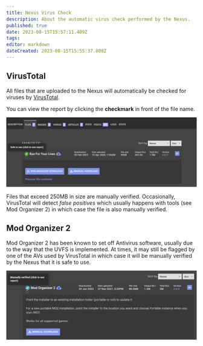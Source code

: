 ```yaml
---
title: Nexus Virus Check
description: About the automatic virus check performed by the Nexus.
published: true
date: 2023-08-15T15:57:11.409Z
tags: 
editor: markdown
dateCreated: 2023-08-15T15:55:37.809Z
---
```


## VirusTotal

All files that are uploaded to the Nexus will automatically be checked for viruses by [VirusTotal](https://www.virustotal.com/gui/home/upload).

You can view the report by clicking the **checkmark** in front of the file name.

![nexus-virus-check-green.png](/knowledge-base/nexus-virus-check-green.png)

Files that exceed 250MB in size are manually verified. Occasionally, VirusTotal will detect *false positives* which usually happens with tools (see Mod Organizer 2) in which case the file is also manually verified.

## Mod Organizer 2

Mod Organizer 2 has been known to set off Antivirus software, usually due to the way that the UVFS is implemented. At times, it may still be flagged by one of the AVs used by VirusTotal in which case it will be manually verified by the Nexus that it is safe to use.

![mo2-virus-total.png](/knowledge-base/mo2-virus-total.png)